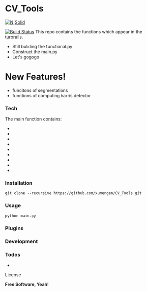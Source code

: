 # CV_Tools

[![N|Solid](https://cldup.com/dTxpPi9lDf.thumb.png)](https://nodesource.com/products/nsolid)

[![Build Status](https://travis-ci.org/joemccann/dillinger.svg?branch=master)](https://travis-ci.org/joemccann/dillinger)
This repo contains the functions which appear in the turorails.

  - Still buliding the functional.py
  - Construct the main.py
  - Let's gogogo

# New Features!

  - funcitons of segmentations
  - functions of computing harris detector




### Tech

The main function contains:

* 
* 
* 
* 
* 
*
* 
* 
* 



### Installation

```
git clone --recursive https://github.com/xumengen/CV_Tools.git
```

### Usage

```
python main.py
```


### Plugins




### Development







### Todos

 - 

License

**Free Software, Yeah!**
